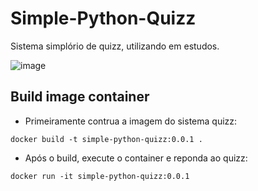 # Simple-Python-Quizz

Sistema simplório de quizz, utilizando em estudos.

![image](https://user-images.githubusercontent.com/15057595/218906163-e54d400e-179c-459f-8f80-ff49525c4db9.png)

## Build image container

- Primeiramente contrua a imagem do sistema quizz:
```docker
docker build -t simple-python-quizz:0.0.1 .
```

- Após o build, execute o container e reponda ao quizz:
```docker
docker run -it simple-python-quizz:0.0.1
```